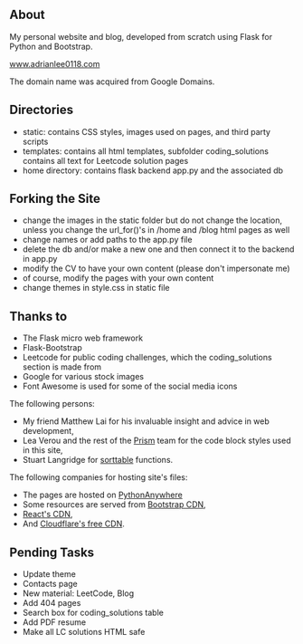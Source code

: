 ## About
My personal website and blog, developed from scratch using Flask for Python and Bootstrap.

www.adrianlee0118.com

The domain name was acquired from Google Domains.

## Directories
  - static: contains CSS styles, images used on pages, and third party scripts
  - templates: contains all html templates, subfolder coding_solutions contains all text for Leetcode solution pages
  - home directory: contains flask backend app.py and the associated db

## Forking the Site
  - change the images in the static folder but do not change the location, unless you change the url_for()'s in /home and /blog html pages as well
  - change names or add paths to the app.py file
  - delete the db and/or make a new one and then connect it to the backend in app.py
  - modify the CV to have your own content (please don't impersonate me)
  - of course, modify the pages with your own content
  - change themes in style.css in static file

## Thanks to
  - The Flask micro web framework
  - Flask-Bootstrap
  - Leetcode for public coding challenges, which the coding_solutions section is made from
  - Google for various stock images
  - Font Awesome is used for some of the social media icons

The following persons:
  - My friend Matthew Lai for his invaluable insight and advice in web development,
  - Lea Verou and the rest of the [Prism](https://prismjs.com/) team for the code block styles used in this site,
  - Stuart Langridge for [sorttable](http://www.kryogenix.org/code/browser/sorttable/) functions.

The following companies for hosting site's files:
  - The pages are hosted on [PythonAnywhere](https://www.pythonanywhere.com/)
  - Some resources are served from [Bootstrap CDN](https://www.bootstrapcdn.com/),
  - [React's CDN](https://reactjs.org/),
  - And [Cloudflare's free CDN](https://www.cloudflare.com/en-ca/).

## Pending Tasks
  - Update theme
  - Contacts page
  - New material: LeetCode, Blog
  - Add 404 pages
  - Search box for coding_solutions table
  - Add PDF resume
  - Make all LC solutions HTML safe
